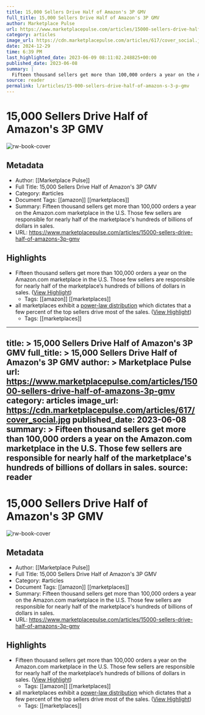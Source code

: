 ```yaml
---
title: 15,000 Sellers Drive Half of Amazon's 3P GMV
full_title: 15,000 Sellers Drive Half of Amazon's 3P GMV
author: Marketplace Pulse
url: https://www.marketplacepulse.com/articles/15000-sellers-drive-half-of-amazons-3p-gmv
category: articles
image_url: https://cdn.marketplacepulse.com/articles/617/cover_social.jpg
date: 2024-12-29
time: 6:39 PM
last_highlighted_date: 2023-06-09 08:11:02.248825+00:00
published_date: 2023-06-08
summary: |
  Fifteen thousand sellers get more than 100,000 orders a year on the Amazon.com marketplace in the U.S. Those few sellers are responsible for nearly half of the marketplace's hundreds of billions of dollars in sales.
source: reader
permalink: l/articles/15-000-sellers-drive-half-of-amazon-s-3-p-gmv
---
```

# 15,000 Sellers Drive Half of Amazon's 3P GMV

![rw-book-cover](https://cdn.marketplacepulse.com/articles/617/cover_social.jpg)

## Metadata
- Author: [[Marketplace Pulse]]
- Full Title: 15,000 Sellers Drive Half of Amazon's 3P GMV
- Category: #articles
- Document Tags: [[amazon]] [[marketplaces]] 
- Summary: Fifteen thousand sellers get more than 100,000 orders a year on the Amazon.com marketplace in the U.S. Those few sellers are responsible for nearly half of the marketplace's hundreds of billions of dollars in sales.
- URL: https://www.marketplacepulse.com/articles/15000-sellers-drive-half-of-amazons-3p-gmv

## Highlights
- Fifteen thousand sellers get more than 100,000 orders a year on the Amazon.com marketplace in the U.S. Those few sellers are responsible for nearly half of the marketplace’s hundreds of billions of dollars in sales. ([View Highlight](https://read.readwise.io/read/01h2fka149snqtc91e820tsry5))
    - Tags: [[amazon]] [[marketplaces]] 
- all marketplaces exhibit a [power-law distribution](https://www.marketplacepulse.com/articles/marketplaces-power-law) which dictates that a few percent of the top sellers drive most of the sales. ([View Highlight](https://read.readwise.io/read/01h2fkayac8tjxgherc020rgr7))
    - Tags: [[marketplaces]] 


---
title: >
  15,000 Sellers Drive Half of Amazon's 3P GMV
full_title: >
  15,000 Sellers Drive Half of Amazon's 3P GMV
author: >
  Marketplace Pulse
url: https://www.marketplacepulse.com/articles/15000-sellers-drive-half-of-amazons-3p-gmv
category: articles
image_url: https://cdn.marketplacepulse.com/articles/617/cover_social.jpg
published_date: 2023-06-08
summary: >
  Fifteen thousand sellers get more than 100,000 orders a year on the Amazon.com marketplace in the U.S. Those few sellers are responsible for nearly half of the marketplace's hundreds of billions of dollars in sales.
source: reader
---
# 15,000 Sellers Drive Half of Amazon's 3P GMV

![rw-book-cover](https://cdn.marketplacepulse.com/articles/617/cover_social.jpg)

## Metadata
- Author: [[Marketplace Pulse]]
- Full Title: 15,000 Sellers Drive Half of Amazon's 3P GMV
- Category: #articles
- Document Tags: [[amazon]] [[marketplaces]] 
- Summary: Fifteen thousand sellers get more than 100,000 orders a year on the Amazon.com marketplace in the U.S. Those few sellers are responsible for nearly half of the marketplace's hundreds of billions of dollars in sales.
- URL: https://www.marketplacepulse.com/articles/15000-sellers-drive-half-of-amazons-3p-gmv

## Highlights
- Fifteen thousand sellers get more than 100,000 orders a year on the Amazon.com marketplace in the U.S. Those few sellers are responsible for nearly half of the marketplace’s hundreds of billions of dollars in sales. ([View Highlight](https://read.readwise.io/read/01h2fka149snqtc91e820tsry5))
    - Tags: [[amazon]] [[marketplaces]] 
- all marketplaces exhibit a [power-law distribution](https://www.marketplacepulse.com/articles/marketplaces-power-law) which dictates that a few percent of the top sellers drive most of the sales. ([View Highlight](https://read.readwise.io/read/01h2fkayac8tjxgherc020rgr7))
    - Tags: [[marketplaces]] 


